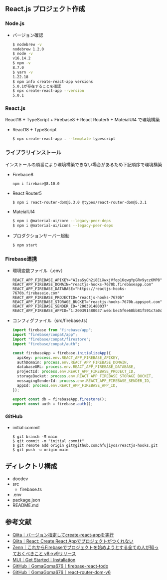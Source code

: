 ## React.js プロジェクト作成

### Node.js

- バージョン確認
  ```sh
  $ nodebrew -v
  nodebrew 1.2.0
  $ node -v
  v16.14.2
  $ npm -v
  8.7.0
  $ yarn -v
  1.22.18
  $ npm info create-react-app versions
  5.0.1が存在することを確認
  $ npx create-react-app --version
  5.0.1
  ```

### React.js
React18 + TypeScript + Firebase8 + React Router5 + MateialUI4 で環境構築

- React18 + TypeScript

  ```sh
  $ npx create-react-app . --template typescript
  ```

### ライブラリインストール
インストールの順番により環境構築できない場合があるため下記順序で環境構築

- Firebace8

  ```sh
  npm i firebase@8.10.0
  ```

- React Router5

  ```sh
  $ npm i react-router-dom@5.3.0 @types/react-router-dom@5.3.1
  ```

- MateialUI4

  ```sh
  $ npm i @material-ui/core --legacy-peer-deps
  $ npm i @material-ui/icons --legacy-peer-deps
  ```

- プロダクションサーバー起動

  ```sh
  $ npm start
  ```

### Firebase連携


- 環境変数ファイル（.env）

  ```
  REACT_APP_FIREBASE_APIKEY="AIzaSyCh2i8EiXwxjVfqo16qwgYpGRv9ycz6MP8"
  REACT_APP_FIREBASE_DOMAIN="reactjs-hooks-7670b.firebaseapp.com"
  REACT_APP_FIREBASE_DATABASE="https://reactjs-hooks-7670b.firebaseio.com"
  REACT_APP_FIREBASE_PROJECTID="reactjs-hooks-7670b"
  REACT_APP_FIREBASE_STORAGE_BUCKET="reactjs-hooks-7670b.appspot.com"
  REACT_APP_FIREBASE_SENDER_ID="200391480037"
  REACT_APP_FIREBASE_APPID="1:200391480037:web:bec5f6e68bb81f591c7a0c"
  ```

- コンフィグファイル（src/firebase.ts）

  ```ts
  import firebase from "firebase/app";
  import "firebase/conpat/app";
  import "firebase/conpat/firestore";
  import "firebase/conpat/auth";

  const firebaseApp = firebase.initializeApp({
    apiKey: process.env.REACT_APP_FIREBASE_APIKEY,
    authDomain: process.env.REACT_APP_FIREBASE_DOMAIN,
    databaseURL: process.env.REACT_APP_FIREBASE_DATABASE,
    projectId: process.env.REACT_APP_FIREBASE_PROJECT_ID,
    storageBucket: process.env.REACT_APP_FIREBASE_STORAGE_BUCKET,
    messagingSenderId: process.env.REACT_APP_FIREBASE_SENDER_ID,
    appId: process.env.REACT_APP_FIREBASE_APP_ID,
  });

  export const db = firebaseApp.firestore();
  export const auth = firebase.auth();
  ```

### GitHub

- initial commit
  ```
  $ git branch -M main
  $ git commit -m "initial commit"
  $ git remote add origin git@github.com:hfujiyos/reactjs-hooks.git
  $ git push -u origin main
  ```

## ディレクトリ構成

- docdev
- src
  - firebase.ts
- .env
- package.json
- README.md

## 参考文献

* [Qiita｜バージョン指定してcreate-react-appを実行](https://qiita.com/hayato94087/items/5c586e80bfa18b1c537a)
* [Qiita｜React: Create React Appでプロジェクトがつくれない](https://qiita.com/FumioNonaka/items/076af56213afc7e29853)
* [Zenn｜これからFirebaseでプロジェクトを始めようとする全ての人が知っておくべきこと v8→v9リリース](https://zenn.dev/hiro__dev/articles/605161cd5a7875)
* [MUI｜Get Started｜Installation](https://mui.com/material-ui/getting-started/installation/)
* [GitHub｜GomaGoma676｜firebase-react-todo](https://github.com/GomaGoma676/firebase-react-todo)
* [GitHub｜GomaGoma676｜react-router-dom-v6](https://github.com/GomaGoma676/react-router-dom-v6)
